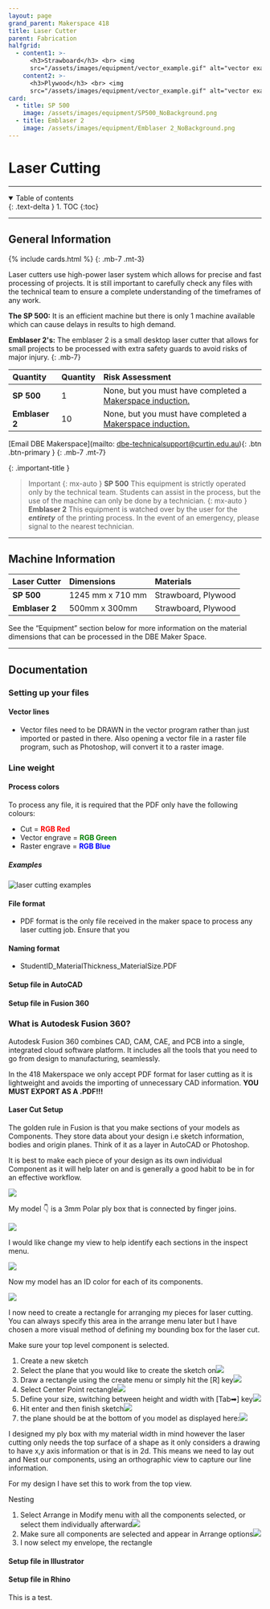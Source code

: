 ```yaml
---
layout: page
grand_parent: Makerspace 418
title: Laser Cutter
parent: Fabrication
halfgrid:
  - content1: >-
      <h3>Strawboard</h3> <br> <img
      src="/assets/images/equipment/vector_example.gif" alt="vector example">
    content2: >-
      <h3>Plywood</h3> <br> <img
      src="/assets/images/equipment/vector_example.gif" alt="vector example">
card:
  - title: SP 500
    image: /assets/images/equipment/SP500_NoBackground.png
  - title: Emblaser 2
    image: /assets/images/equipment/Emblaser 2_NoBackground.png
---
```


# Laser Cutting

***

<details open markdown="block">
  <summary>
    Table of contents
  </summary>
  {: .text-delta }
1. TOC
{:toc}
</details>

***

## General Information

{% include cards.html %}
{: .mb-7 .mt-3}

Laser cutters use high-power laser system which allows for precise and fast processing of projects. It is still important to carefully check any files with the technical team to ensure a complete understanding of the timeframes of any work.

**The SP 500:** It is an efficient machine but there is only 1 machine available which can cause delays in results to high demand.

**Emblaser 2's:** The emblaser 2 is a small desktop laser cutter that allows for small projects to be processed with extra safety guards to avoid risks of major injury.
{: .mb-7}

| Quantity | Quantity | Risk Assessment |
|:-|:-|:-|
| **SP 500** | 1 | None, but you must have completed a [Makerspace induction.](https://siso.curtin.edu.au/sodbe//) |
| **Emblaser 2** | 10 | None, but you must have completed a [Makerspace induction.](https://siso.curtin.edu.au/sodbe//) |

\[Email DBE Makerspace]\(mailto: dbe-technicalsupport@curtin.edu.au){: .btn .btn-primary }
{: .mb-7 .mt-7}

{: .important-title }

> Important
> {: mx-auto }
> **SP 500**
> This equipment is strictly operated only by the technical team. Students can assist in the process, but the use of the machine can only be done by a technician.
> {: mx-auto }
> **Emblaser 2**
> This equipment is watched over by the user for the ***entirety*** of the printing process. In the event of an emergency, please signal to the nearest technician.

***

## Machine Information

| Laser Cutter                          | Dimensions                |  Materials                |
|:--------------------------------------|:--------------------------|:--------------------------|
| **SP 500**                            | 1245 mm x 710 mm          | Strawboard, Plywood       |
| **Emblaser 2**                        | 500mm x 300mm             | Strawboard, Plywood       |

See the “Equipment” section below for more information on the material dimensions that can be processed in the DBE Maker Space.

***

## Documentation

### Setting up your files

#### Vector lines

* Vector files need to be DRAWN in the vector program rather than just imported or pasted in there. Also opening a vector file in a raster file program, such as Photoshop, will convert it to a raster image.

### Line weight

#### Process colors

To process any file, it is required that the PDF only have the following colours:

<ul>
    <li> Cut = <strong style="color: red;"> RGB Red </strong> </li>
    <li> Vector engrave = <strong style="color: green;"> RGB Green </strong> </li>
    <li> Raster engrave = <strong style="color: blue;"> RGB Blue </strong> </li>
</ul>

##### Examples

![laser cutting examples](/assets/images/equipment/laser_cutting_examples.jpg)

#### File format

* PDF format is the only file received in the maker space to process any laser cutting job. Ensure that you

#### Naming format

* StudentID\_MaterialThickness\_MaterialSize.PDF

#### Setup file in AutoCAD

#### Setup file in Fusion 360

### &#x20;   What is Autodesk Fusion 360?

Autodesk Fusion 360 combines CAD, CAM, CAE, and PCB into a
single, integrated cloud software platform. It includes all the tools
that you need to go from design to manufacturing, seamlessly.

In the 418 Makerspace we only accept PDF format for laser cutting as it is lightweight and avoids the importing of unnecessary CAD information. **YOU MUST EXPORT AS A .PDF!!!**

####

#### **Laser Cut Setup**

The golden rule in Fusion is that you make sections of your models as Components. They store data about your design i.e sketch information, bodies and origin planes. Think of it as a layer in AutoCAD or Photoshop.

It is best to make each piece of your design as its own individual Component as it will help later on and is generally a good habit to be in for an effective workflow.

![](/assets/images/components.png)

My model 👇 is a 3mm Polar ply box that is connected by finger joins.

![](</assets/images/Screenshot 2023-07-18 122946.png>)

I would like change my view to help identify each sections in the inspect menu.

![](</assets/images/Screenshot 2023-07-18 123311.png>)

Now my model has an ID color for each of its components.

![](</assets/images/Screenshot 2023-07-18 123441.png>)

I now need to create a rectangle for arranging my pieces for laser cutting. You can always specify this area in the arrange menu later but I have chosen a more visual method of defining my bounding box for the laser cut. 

Make sure your top level component is selected.

1. Create a new sketch
2. Select the plane that you would like to create the sketch on![](</assets/images/Screenshot 2023-07-18 124209.png>)
3. Draw a rectangle using the create menu or simply hit the \[R] key![](</assets/images/Screenshot 2023-07-18 123813.png>)
4. Select Center Point rectangle![](</assets/images/Screenshot 2023-07-18 123854.png>)  
5. Define your size, switching between height and width with \[Tab➡] key![](</assets/images/Screenshot 2023-07-18 124030.png>)
6. Hit enter and then finish sketch![](</assets/images/Screenshot 2023-07-18 124104.png>)
7. the plane should be at the bottom of you model as displayed here:![](</assets/images/Screenshot 2023-07-18 124332.png>)

I designed my ply box with my material width in mind however the laser cutting only needs the top surface of a shape as it only considers a drawing to have x,y axis information or that is in 2d. This means we need to lay out and Nest our components, using an orthographic view to capture our line information.

For my design I have set this to work from the top view. 

Nesting

1. Select Arrange in Modify menu with all the components selected, or select them individually afterward![](</assets/images/Screenshot 2023-07-25 120003.png>)
2.  Make sure all components are selected and appear in Arrange options![](</assets/images/Screenshot 2023-07-18 124558.png>)
3. I now select my envelope, the rectangle 

#### Setup file in Illustrator

#### Setup file in Rhino

This is a test.
